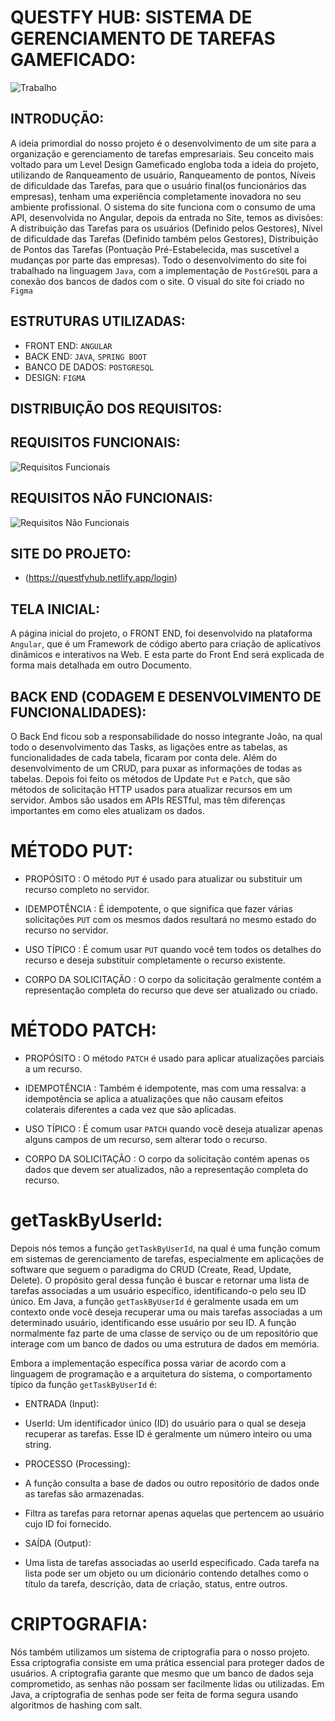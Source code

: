 # QUESTFY HUB: SISTEMA DE GERENCIAMENTO DE TAREFAS GAMEFICADO:

![Trabalho](https://github.com/Questfy-Hub/General_Informations/assets/132410269/f87fd2d4-74dd-4247-875e-77bc4347defb)



## INTRODUÇÃO:

A ideia primordial do nosso projeto é o desenvolvimento de um site para a organização e gerenciamento de tarefas empresariais. Seu conceito mais voltado para um Level Design Gameficado engloba toda a ideia do projeto, utilizando de Ranqueamento de usuário, Ranqueamento de pontos, Níveis de dificuldade das Tarefas, para que o usuário final(os funcionários das empresas), tenham uma experiência completamente inovadora no seu ambiente profissional. O sistema do site funciona com o consumo de uma API, desenvolvida no Angular, depois da entrada no Site, temos as divisões: A distribuição das Tarefas para os usuários (Definido pelos Gestores), Nível de dificuldade das Tarefas (Definido também pelos Gestores), Distribuição de Pontos das Tarefas (Pontuação Pré-Estabelecida, mas suscetível a mudanças por parte das empresas). Todo o desenvolvimento do site foi trabalhado na linguagem `Java`, com a implementação de `PostGreSQL` para a conexão dos bancos de dados com o site. O visual do site foi criado no `Figma`


## ESTRUTURAS UTILIZADAS:

- FRONT END: `ANGULAR`
- BACK END: `JAVA`, `SPRING BOOT`
- BANCO DE DADOS: `POSTGRESQL`
- DESIGN: `FIGMA`


## DISTRIBUIÇÃO DOS REQUISITOS:


## REQUISITOS FUNCIONAIS:

![Requisitos Funcionais](https://github.com/Questfy-Hub/General_Informations/assets/132410269/573e87eb-816a-4de4-982f-9a3cff539a82)

## REQUISITOS NÃO FUNCIONAIS:

![Requisitos Não Funcionais](https://github.com/Questfy-Hub/General_Informations/assets/132410269/aa213d69-d34f-4f7d-991d-6eeb535fdede)


## SITE DO PROJETO:

 - (https://questfyhub.netlify.app/login)





## TELA INICIAL:

A página inicial do projeto, o FRONT END, foi desenvolvido na plataforma `Angular`, que é um Framework de código aberto para criação de aplicativos dinâmicos e interativos na Web. E esta parte do Front End
será explicada de forma mais detalhada em outro Documento.

## BACK END (CODAGEM E DESENVOLVIMENTO DE FUNCIONALIDADES):

O Back End ficou sob a responsabilidade do nosso integrante João, na qual todo o desenvolvimento das Tasks, as ligações entre as tabelas, as funcionalidades de cada tabela, ficaram por conta dele. Além do desenvolvimento de um CRUD, para puxar as informações
de todas as tabelas.
Depois foi feito os métodos de Update `Put` e `Patch`, que são métodos de solicitação HTTP usados para atualizar recursos em um servidor. Ambos são usados em APIs RESTful, mas têm diferenças importantes em como eles atualizam os dados.

# MÉTODO PUT:

- PROPÓSITO : O método `PUT` é usado para atualizar ou substituir um recurso completo no servidor.

- IDEMPOTÊNCIA : É idempotente, o que significa que fazer várias solicitações `PUT` com os mesmos dados resultará no mesmo estado do recurso no servidor.

- USO TÍPICO : É comum usar `PUT` quando você tem todos os detalhes do recurso e deseja substituir completamente o recurso existente.

- CORPO DA SOLICITAÇÃO : O corpo da solicitação geralmente contém a representação completa do recurso que deve ser atualizado ou criado.

# MÉTODO PATCH:

- PROPÓSITO : O método `PATCH` é usado para aplicar atualizações parciais a um recurso.

- IDEMPOTÊNCIA : Também é idempotente, mas com uma ressalva: a idempotência se aplica a atualizações que não causam efeitos colaterais diferentes a cada vez que são aplicadas.

- USO TÍPICO : É comum usar `PATCH` quando você deseja atualizar apenas alguns campos de um recurso, sem alterar todo o recurso.

- CORPO DA SOLICITAÇÃO : O corpo da solicitação contém apenas os dados que devem ser atualizados, não a representação completa do recurso.

# getTaskByUserId:

Depois nós temos a função `getTaskByUserId`, na qual é uma função comum em sistemas de gerenciamento de tarefas, especialmente em aplicações de software que seguem o paradigma do CRUD (Create, Read, Update, Delete). O propósito geral dessa função é buscar e retornar uma lista de tarefas associadas a um usuário específico, identificando-o pelo seu ID único. Em Java, a função `getTaskByUserId` é geralmente usada em um contexto onde você deseja recuperar uma ou mais tarefas associadas a um determinado usuário, identificando esse usuário por seu ID. A função normalmente faz parte de uma classe de serviço ou de um repositório que interage com um banco de dados ou uma estrutura de dados em memória.

Embora a implementação específica possa variar de acordo com a linguagem de programação e a arquitetura do sistema, o comportamento típico da função `getTaskByUserId` é:

- ENTRADA (Input):

 - UserId: Um identificador único (ID) do usuário para o qual se deseja recuperar as tarefas. Esse ID é geralmente um número inteiro ou uma string.

- PROCESSO (Processing):

- A função consulta a base de dados ou outro repositório de dados onde as tarefas são armazenadas.

- Filtra as tarefas para retornar apenas aquelas que pertencem ao usuário cujo ID foi fornecido.


- SAÍDA (Output):

- Uma lista de tarefas associadas ao userId especificado. Cada tarefa na lista pode ser um objeto ou um dicionário contendo detalhes como o título da tarefa, descrição, data de criação, status, entre outros.

# CRIPTOGRAFIA:

Nós também utilizamos um sistema de criptografia para o nosso projeto. Essa criptografia consiste em uma prática essencial para proteger dados de usuários. A criptografia garante que mesmo que um banco de dados seja comprometido, as senhas não possam ser facilmente lidas ou utilizadas. Em Java, a criptografia de senhas pode ser feita de forma segura usando algoritmos de hashing com salt.
